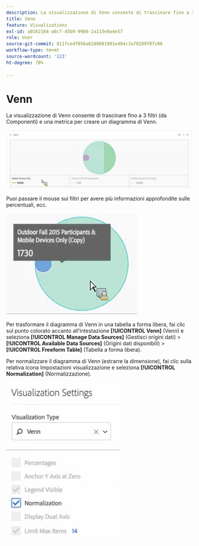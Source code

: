 ```yaml
---
description: La visualizzazione di Venn consente di trascinare fino a 3 filtri (da Componenti) e una metrica per creare un diagramma di Venn.
title: Venn
feature: Visualizations
exl-id: a0162164-a0cf-45b9-99b6-2a115e9a4e57
role: User
source-git-commit: 811fce4f056a6280081901e484c3af8209f87c06
workflow-type: tm+mt
source-wordcount: '123'
ht-degree: 78%

---
```


# Venn

La visualizzazione di Venn consente di trascinare fino a 3 filtri (da Componenti) e una metrica per creare un diagramma di Venn.

![Visualizzazione Venn che include tre filtri.](assets/venn.png)

Puoi passare il mouse sui filtri per avere più informazioni approfondite sulle percentuali, ecc.

![Visualizzazione Venn con informazioni espanse sul filtro per i partecipanti a Outdoor Fall 2015.](assets/venn_hover.png)

Per trasformare il diagramma di Venn in una tabella a forma libera, fai clic sul punto colorato accanto all’intestazione **[!UICONTROL Venn]** (Venn) e seleziona **[!UICONTROL Manage Data Sources]** (Gestisci origini dati) > **[!UICONTROL Available Data Sources]** (Origini dati disponibili) > **[!UICONTROL Freeform Table]** (Tabella a forma libera).

Per normalizzare il diagramma di Venn (estrarre la dimensione), fai clic sulla relativa icona Impostazioni visualizzazione e seleziona **[!UICONTROL Normalization]** (Normalizzazione).

![Opzione Impostazioni di visualizzazione per il tipo di visualizzazione: Diagramma di Venn.](assets/normalization.png)

